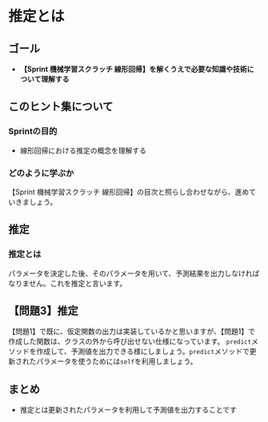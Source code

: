 # 推定とは
## ゴール
- **【Sprint 機械学習スクラッチ 線形回帰】を解くうえで必要な知識や技術について理解する**

## このヒント集について
### Sprintの目的
- 線形回帰における推定の概念を理解する

### どのように学ぶか

【Sprint 機械学習スクラッチ 線形回帰】の目次と照らし合わせながら、進めていきましょう。

## 推定
### 推定とは
パラメータを決定した後、そのパラメータを用いて、予測結果を出力しなければなりません。これを推定と言います。

## 【問題3】推定

【問題1】で既に、仮定関数の出力は実装しているかと思いますが、【問題1】で作成した関数は、クラスの外から呼び出せない仕様になっています。
```predict```メソッドを作成して、予測値を出力できる様にしましょう。```predict```メソッドで更新されたパラメータを使うためには```self```を利用しましょう。

## まとめ
- 推定とは更新されたパラメータを利用して予測値を出力することです